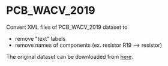 # PCB_WACV_2019

Convert XML files of PCB_WACV_2019 dataset to 
- remove "text" labels
- remove names of components (ex. resistor R19 --> resistor)

The original dataset can be downloaded from [here](https://sites.google.com/view/graph-pcb-detection-wacv19).